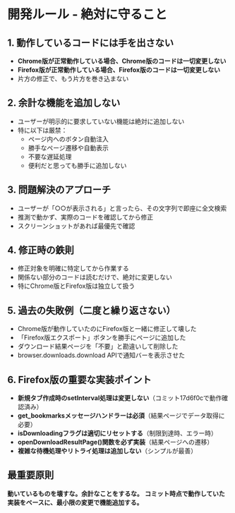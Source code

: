# 開発ルール - 絶対に守ること

## 1. 動作しているコードには手を出さない
- **Chrome版が正常動作している場合、Chrome版のコードは一切変更しない**
- **Firefox版が正常動作している場合、Firefox版のコードは一切変更しない**
- 片方の修正で、もう片方を巻き込まない

## 2. 余計な機能を追加しない
- ユーザーが明示的に要求していない機能は絶対に追加しない
- 特に以下は厳禁：
  - ページ内へのボタン自動注入
  - 勝手なページ遷移や自動表示
  - 不要な遅延処理
  - 便利だと思っても勝手に追加しない

## 3. 問題解決のアプローチ
- ユーザーが「○○が表示される」と言ったら、その文字列で即座に全文検索
- 推測で動かず、実際のコードを確認してから修正
- スクリーンショットがあれば最優先で確認

## 4. 修正時の鉄則
- 修正対象を明確に特定してから作業する
- 関係ない部分のコードは読むだけで、絶対に変更しない
- 特にChrome版とFirefox版は独立して扱う

## 5. 過去の失敗例（二度と繰り返さない）
- Chrome版が動作していたのにFirefox版と一緒に修正して壊した
- 「Firefox版エクスポート」ボタンを勝手にページに追加した
- ダウンロード結果ページを「不要」と勘違いして削除した
- browser.downloads.download APIで通知バーを表示させた

## 6. Firefox版の重要な実装ポイント
- **新規タブ作成時のsetInterval処理は変更しない**（コミット17d6f0cで動作確認済み）
- **get_bookmarksメッセージハンドラーは必須**（結果ページでデータ取得に必要）
- **isDownloadingフラグは適切にリセットする**（制限到達時、エラー時）
- **openDownloadResultPage()関数を必ず実装**（結果ページへの遷移）
- **複雑な待機処理やリトライ処理は追加しない**（シンプルが最善）

## 最重要原則
**動いているものを壊すな。余計なことをするな。**
**コミット時点で動作していた実装をベースに、最小限の変更で機能追加する。**